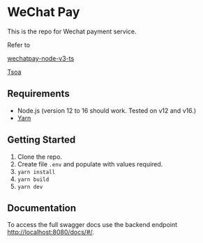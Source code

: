 # WeChat Pay
This is the repo for Wechat payment service.

Refer to

[wechatpay-node-v3-ts](https://github.com/klover2/wechatpay-node-v3-ts)

[Tsoa](https://tsoa-community.github.io/docs/getting-started.html)

## Requirements

- Node.js (version 12 to 16 should work. Tested on v12 and v16.)
- [Yarn](https://yarnpkg.com/getting-started/install)

## Getting Started

1. Clone the repo.
2. Create file ```.env``` and populate with values required.
3. ```yarn install```
4. ```yarn build```
5. ```yarn dev```

## Documentation

To access the full swagger docs use the backend endpoint [http://localhost:8080/docs/#/](http://localhost:8080/docs/#/).
